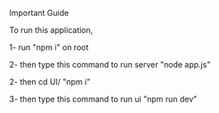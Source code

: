 Important Guide

To run this application,

1- run "npm i" on root

2- then type this command to run server "node app.js"

2- then cd UI/ "npm i"

3- then type this command to run ui "npm run dev"
